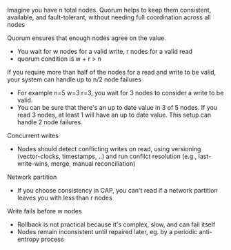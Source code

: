 ---
---

Imagine you have n total nodes. Quorum helps to keep them consistent, available, and fault-tolerant, without needing full coordination across all nodes

Quorum ensures that enough nodes agree on the value. 
- You wait for w nodes for a valid write, r nodes for a valid read
- quorum condition is w + r > n

If you require more than half of the nodes for a read and write to be valid, your system can handle up to n/2 node failures 
- For example n=5 w=3 r=3, you wait for 3 nodes to consider a write to be valid. 
- You can be sure that there's an up to date value in 3 of 5 nodes. If you read 3 nodes, at least 1 will have an up to date value. This setup can handle 2 node failures. 

Concurrent writes 
- Nodes should detect conflicting writes on read, using versioning (vector-clocks, timestamps, ..)  and run conflict resolution (e.g., last-write-wins, merge, manual reconciliation)

Network partition
- If you choose consistency in CAP, you can't read if a network partition leaves you with less than r nodes

Write fails before w nodes 
- Rollback is not practical because it's complex, slow, and can fail itself
- Nodes remain inconsistent until repaired later, eg. by a periodic anti-entropy process 
